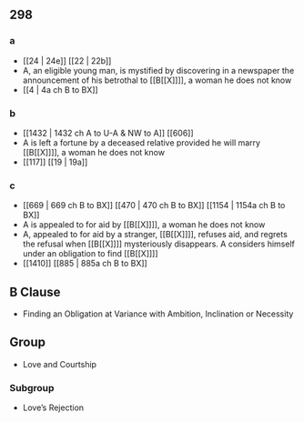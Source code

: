 ## 298
### a
- [[24 | 24e]] [[22 | 22b]] 
- A, an eligible young man, is mystified by discovering in a newspaper the announcement of his betrothal to [[B[[X]]]], a woman he does not know
- [[4 | 4a ch B to BX]] 

### b
- [[1432 | 1432 ch A to U-A &amp; NW to A]] [[606]] 
- A is left a fortune by a deceased relative provided he will marry [[B[[X]]]], a woman he does not know
- [[117]] [[19 | 19a]] 

### c
- [[669 | 669 ch B to BX]] [[470 | 470 ch B to BX]] [[1154 | 1154a ch B to BX]] 
- A is appealed to for aid by [[B[[X]]]], a woman he does not know
- A, appealed to for aid by a stranger, [[B[[X]]]], refuses aid, and regrets the refusal when [[B[[X]]]] mysteriously disappears. A considers himself under an obligation to find [[B[[X]]]]
- [[1410]] [[885 | 885a ch B to BX]] 

## B Clause
- Finding an Obligation at Variance with Ambition, Inclination or Necessity

## Group
- Love and Courtship

### Subgroup
- Love’s Rejection

